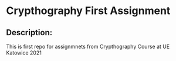 # Crypthography First Assignment

## Description: 

This is first repo for assignmnets from Crypthography Course at UE Katowice 2021
